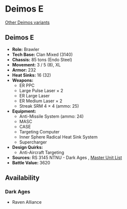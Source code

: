 # Deimos E 

[Other Deimos variants](../deimos.md) 

## Deimos E 

- **Role:** Brawler 
- **Tech Base:** Clan Mixed (3140) 
- **Chassis:** 85 tons (Endo Steel) 
- **Movement:** 3 / 5 (8), XL 
- **Armor:** 232 
- **Heat Sinks:** 16 (32) 
- **Weapons:** 
  - ER PPC 
  - Large Pulse Laser × 2 
  - ER Large Laser 
  - ER Medium Laser × 2 
  - Streak SRM 4 × 4 (ammo: 25) 
- **Equipment:** 
  - Anti-Missile System (ammo: 24) 
  - MASC 
  - CASE 
  - Targeting Computer 
  - Inner Sphere Radical Heat Sink System 
  - Supercharger 
- **Design Quirks:** 
  - Anti-Aircraft Targeting 
- **Sources:** RS 3145 NTNU - Dark Ages , [Master Unit List](http://masterunitlist.info/Unit/Details/6855/deimos-e) 
- **Battle Value:** 3620 

## Availability 

### Dark Ages 

- Raven Alliance 

